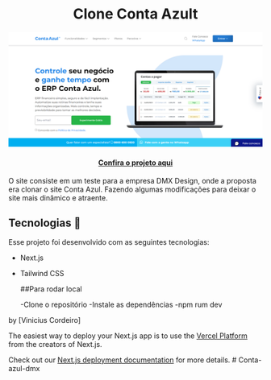 <h1 align="center">Clone Conta Azult</h1>

<img src="public/Captura-de-tela.png" alt="Imagem do projeto finalizado">

<h4 align="center"><a href="https://conta-azul-dmx.vercel.app/" target="_blank" >Confira o projeto aqui</a></h4>



O site consiste em um teste para a empresa DMX Design, onde a proposta era clonar o site Conta Azul. Fazendo algumas modificações para deixar o site mais
dinâmico e atraente.

## Tecnologias 🚀 

Esse projeto foi desenvolvido com as seguintes tecnologias:

- Next.js
- Tailwind CSS

  ##Para rodar local

  -Clone o repositório
  -Instale as dependências
  -npm rum dev


by [Vinicius Cordeiro]


The easiest way to deploy your Next.js app is to use the [Vercel Platform](https://vercel.com/new?utm_medium=default-template&filter=next.js&utm_source=create-next-app&utm_campaign=create-next-app-readme) from the creators of Next.js.

Check out our [Next.js deployment documentation](https://nextjs.org/docs/deployment) for more details.
#   C o n t a - a z u l - d m x 
 
 
